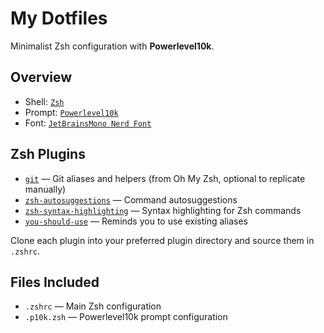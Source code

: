 # My Dotfiles

Minimalist Zsh configuration with **Powerlevel10k**.

## Overview

- Shell: [`Zsh`](https://github.com/zsh-users/zsh)
- Prompt: [`Powerlevel10k`](https://github.com/romkatv/powerlevel10k)
- Font: [`JetBrainsMono Nerd Font`](https://www.nerdfonts.com/font-downloads)

## Zsh Plugins

- [`git`](https://github.com/ohmyzsh/ohmyzsh/tree/master/plugins/git) — Git aliases and helpers (from Oh My Zsh, optional to replicate manually)
- [`zsh-autosuggestions`](https://github.com/zsh-users/zsh-autosuggestions) — Command autosuggestions
- [`zsh-syntax-highlighting`](https://github.com/zsh-users/zsh-syntax-highlighting) — Syntax highlighting for Zsh commands
- [`you-should-use`](https://github.com/MichaelAquilina/zsh-you-should-use) — Reminds you to use existing aliases

Clone each plugin into your preferred plugin directory and source them in `.zshrc`.

## Files Included

- `.zshrc` — Main Zsh configuration
- `.p10k.zsh` — Powerlevel10k prompt configuration
